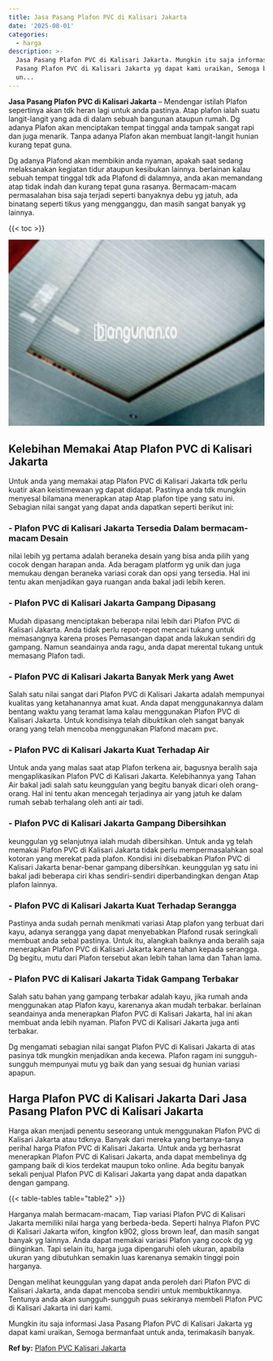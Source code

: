 ```yaml
---
title: Jasa Pasang Plafon PVC di Kalisari Jakarta
date: '2025-08-01'
categories:
  - harga
description: >-
  Jasa Pasang Plafon PVC di Kalisari Jakarta. Mungkin itu saja informasi Jasa
  Pasang Plafon PVC di Kalisari Jakarta yg dapat kami uraikan, Semoga bermanfaat
  un...
---
```


**Jasa Pasang Plafon PVC di Kalisari Jakarta** – Mendengar istilah Plafon sepertinya akan tdk heran lagi untuk anda pastinya. Atap plafon ialah suatu langit-langit yang ada di dalam sebuah bangunan ataupun rumah. Dg adanya Plafon akan menciptakan tempat tinggal anda tampak sangat rapi dan juga menarik. Tanpa adanya Plafon akan membuat langit-langit hunian kurang tepat guna.

Dg adanya Plafond akan membikin anda nyaman, apakah saat sedang melaksanakan kegiatan tidur ataupun kesibukan lainnya. berlainan kalau sebuah tempat tinggal tdk ada Plafond di dalamnya, anda akan memandang atap tidak indah dan kurang tepat guna rasanya. Bermacam-macam permasalahan bisa saja terjadi seperti banyaknya debu yg jatuh, ada binatang seperti tikus yang mengganggu, dan masih sangat banyak yg lainnya.

{{< toc >}}

![Jasa Pasang Plafon PVC di Kalisari Jakarta](/images/flafond-pvc-murah26.png)

## Kelebihan Memakai Atap Plafon PVC di Kalisari Jakarta

Untuk anda yang memakai atap Plafon PVC di Kalisari Jakarta tdk perlu kuatir akan keistimewaan yg dapat didapat. Pastinya anda tdk mungkin menyesal bilamana menerapkan atap Atap plafon tipe yang satu ini. Sebagian nilai sangat yang dapat anda dapatkan seperti berikut ini:

### \- Plafon PVC di Kalisari Jakarta Tersedia Dalam bermacam-macam Desain

nilai lebih yg pertama adalah beraneka desain yang bisa anda pilih yang cocok dengan harapan anda. Ada beragam platform yg unik dan juga memukau dengan beraneka variasi corak dan opsi yang tersedia. Hal ini tentu akan menjadikan gaya ruangan anda bakal jadi lebih keren.

### \- Plafon PVC di Kalisari Jakarta Gampang Dipasang

Mudah dipasang menciptakan beberapa nilai lebih dari Plafon PVC di Kalisari Jakarta. Anda tidak perlu repot-repot mencari tukang untuk memasangnya karena proses Pemasangan dapat anda lakukan sendiri dg gampang. Namun seandainya anda ragu, anda dapat merental tukang untuk memasang Plafon tadi.

### \- Plafon PVC di Kalisari Jakarta Banyak Merk yang Awet

Salah satu nilai sangat dari Plafon PVC di Kalisari Jakarta adalah mempunyai kualitas yang ketahanannya amat kuat. Anda dapat menggunakannya dalam bentang waktu yang teramat lama kalau menggunakan Plafon PVC di Kalisari Jakarta. Untuk kondisinya telah dibuktikan oleh sangat banyak orang yang telah mencoba menggunakan Plafond macam pvc.

### \- Plafon PVC di Kalisari Jakarta Kuat Terhadap Air

Untuk anda yang malas saat atap Plafon terkena air, bagusnya beralih saja mengaplikasikan Plafon PVC di Kalisari Jakarta. Kelebihannya yang Tahan Air bakal jadi salah satu keunggulan yang begitu banyak dicari oleh orang-orang. Hal ini tentu akan mencegah terjadinya air yang jatuh ke dalam rumah sebab terhalang oleh anti air tadi.

### \- Plafon PVC di Kalisari Jakarta Gampang Dibersihkan

keunggulan yg selanjutnya ialah mudah dibersihkan. Untuk anda yg telah memakai Plafon PVC di Kalisari Jakarta tidak perlu mempermasalahkan soal kotoran yang merekat pada plafon. Kondisi ini disebabkan Plafon PVC di Kalisari Jakarta benar-benar gampang dibersihkan. keunggulan yg satu ini bakal jadi beberapa ciri khas sendiri-sendiri diperbandingkan dengan Atap plafon lainnya.

### \- Plafon PVC di Kalisari Jakarta Kuat Terhadap Serangga

Pastinya anda sudah pernah menikmati variasi Atap plafon yang terbuat dari kayu, adanya serangga yang dapat menyebabkan Plafond rusak seringkali membuat anda sebal pastinya. Untuk itu, alangkah baiknya anda beralih saja menerapkan Plafon PVC di Kalisari Jakarta karena tahan kepada serangga. Dg begitu, mutu dari Plafon tersebut akan lebih tahan lama dan Tahan lama.

### \- Plafon PVC di Kalisari Jakarta Tidak Gampang Terbakar

Salah satu bahan yang gampang terbakar adalah kayu, jika rumah anda menggunakan atap Plafon kayu, karenanya akan mudah terbakar. berlainan seandainya anda menerapkan Plafon PVC di Kalisari Jakarta, hal ini akan membuat anda lebih nyaman. Plafon PVC di Kalisari Jakarta juga anti terbakar.

Dg mengamati sebagian nilai sangat Plafon PVC di Kalisari Jakarta di atas pasinya tdk mungkin menjadikan anda kecewa. Plafon ragam ini sungguh-sungguh mempunyai mutu yg baik dan yang sesuai dg hunian variasi apapun.

## Harga Plafon PVC di Kalisari Jakarta Dari Jasa Pasang Plafon PVC di Kalisari Jakarta

Harga akan menjadi penentu seseorang untuk menggunakan Plafon PVC di Kalisari Jakarta atau tdknya. Banyak dari mereka yang bertanya-tanya perihal harga Plafon PVC di Kalisari Jakarta. Untuk anda yg berhasrat menerapkan Plafon PVC di Kalisari Jakarta, anda dapat membelinya dg gampang baik di kios terdekat maupun toko online. Ada begitu banyak sekali penjual Plafon PVC di Kalisari Jakarta yang dapat anda dapatkan dengan gampang.

{{< table-tables table="table2" >}}

Harganya malah bermacam-macam, Tiap variasi Plafon PVC di Kalisari Jakarta memiliki nilai harga yang berbeda-beda. Seperti halnya Plafon PVC di Kalisari Jakarta wifon, kingfon k902, gloss brown leaf, dan masih sangat banyak yg lainnya. Anda dapat memakai variasi Plafon yang cocok dg yg diinginkan. Tapi selain itu, harga juga dipengaruhi oleh ukuran, apabila ukuran yang dibutuhkan semakin luas karenanya semakin tinggi poin harganya.

Dengan melihat keunggulan yang dapat anda peroleh dari Plafon PVC di Kalisari Jakarta, anda dapat mencoba sendiri untuk membuktikannya. Tentunya anda akan sungguh-sungguh puas sekiranya membeli Plafon PVC di Kalisari Jakarta ini dari kami.

Mungkin itu saja informasi Jasa Pasang Plafon PVC di Kalisari Jakarta yg dapat kami uraikan, Semoga bermanfaat untuk anda, terimakasih banyak.

**Ref by:** [Plafon PVC Kalisari Jakarta](https://id.wikipedia.org/wiki/Plafon)
